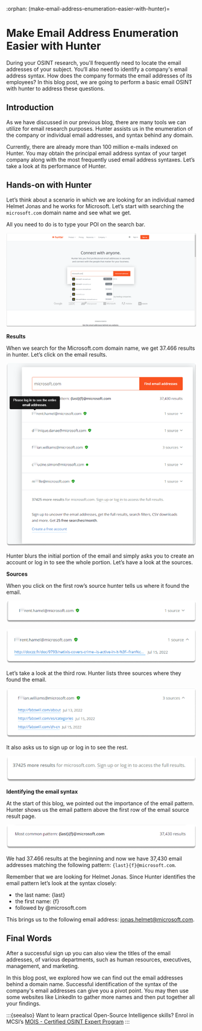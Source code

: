 :orphan:
(make-email-address-enumeration-easier-with-hunter)=

# Make Email Address Enumeration Easier with Hunter

During your OSINT research, you'll frequently need to locate the email addresses of your subject. You‘ll also need to identify a company's email address syntax. How does the company formats the email addresses of its employees? In this blog post, we are going to perform a basic email OSINT with hunter to address these questions.

## Introduction

As we have discussed in our previous blog, there are many tools we can utilize for email research purposes. Hunter assists us in the enumeration of the company or individual email addresses, and syntax behind any domain.

Currently, there are already more than 100 million e-mails indexed on Hunter. You may obtain the principal email address syntax of your target company along with the most frequently used email address syntaxes. Let’s take a look at its performance of Hunter.

## Hands-on with Hunter

Let’s think about a scenario in which we are looking for an individual named Helmet Jonas and he works for Microsoft. Let’s start with searching the `microsoft.com` domain name and see what we get.

All you need to do is to type your POI on the search bar.

![alt img](images/email-enumeration-hunter-85.png)

**Results**

When we search for the Microsoft.com domain name, we get 37.466 results in hunter. Let’s click on the email results.

![alt img](images/email-enumeration-hunter-86.png)

Hunter blurs the initial portion of the email and simply asks you to create an account or log in to see the whole portion. Let’s have a look at the sources.

**Sources**

When you click on the first row’s source hunter tells us where it found the email.

![alt img](images/email-enumeration-hunter-87.png)

![alt img](images/email-enumeration-hunter-88.png)

Let’s take a look at the third row. Hunter lists three sources where they found the email.

![alt img](images/email-enumeration-hunter-89.png)

It also asks us to sign up or log in to see the rest.

![alt img](images/email-enumeration-hunter-90.png)

**Identifying the email syntax**

At the start of this blog, we pointed out the importance of the email pattern. Hunter shows us the email pattern above the first row of the email source result page.

![alt img](images/email-enumeration-hunter-91.png)

We had 37.466 results at the beginning and now we have 37,430 email addresses matching the following pattern: `{last}{f}@microsoft.com`.

Remember that we are looking for Helmet Jonas. Since Hunter identifies the email pattern let’s look at the syntax closely:

- the last name: {last}
- the first name: {f}
- followed by @microsoft.com

This brings us to the following email address: jonas.helmet@microsoft.com.

## Final Words

After a successful sign up you can also view the titles of the email addresses, of various departments, such as human resources, executives, management, and marketing.

In this blog post, we explored how we can find out the email addresses behind a domain name. Successful identification of the syntax of the company's email addresses can give you a pivot point. You may then use some websites like LinkedIn to gather more names and then put together all your findings.

:::{seealso}
Want to learn practical Open-Source Intelligence skills? Enrol in MCSI’s [MOIS - Certified OSINT Expert Program](https://www.mosse-institute.com/certifications/mois-certified-osint-expert.html)
:::
